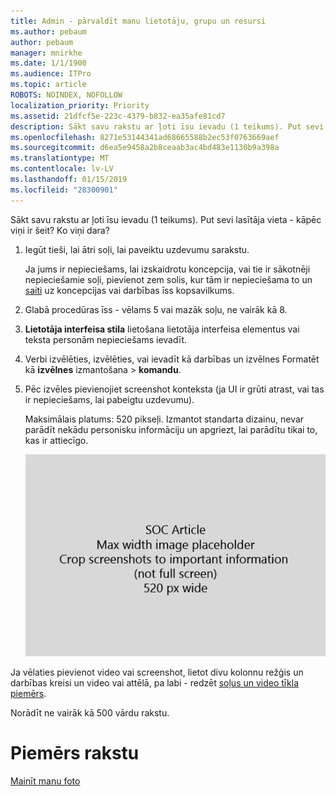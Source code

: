 ```yaml
---
title: Admin - pārvaldīt manu lietotāju, grupu un resursi
ms.author: pebaum
author: pebaum
manager: mnirkhe
ms.date: 1/1/1900
ms.audience: ITPro
ms.topic: article
ROBOTS: NOINDEX, NOFOLLOW
localization_priority: Priority
ms.assetid: 21dfcf5e-223c-4379-b832-ea35afe81cd7
description: Sākt savu rakstu ar ļoti īsu ievadu (1 teikums). Put sevi lasītāja vieta - kāpēc viņi ir šeit? Ko viņi dara?
ms.openlocfilehash: 8271e53144341ad68665588b2ec53f0763669aef
ms.sourcegitcommit: d6ea5e9458a2b8ceaab3ac4bd483e1130b9a398a
ms.translationtype: MT
ms.contentlocale: lv-LV
ms.lasthandoff: 01/15/2019
ms.locfileid: "28300901"
---
```

Sākt savu rakstu ar ļoti īsu ievadu (1 teikums). Put sevi lasītāja vieta - kāpēc viņi ir šeit? Ko viņi dara? 
  
1. Iegūt tieši, lai ātri soļi, lai paveiktu uzdevumu sarakstu.
    
    Ja jums ir nepieciešams, lai izskaidrotu koncepcija, vai tie ir sākotnēji nepieciešamie soļi, pievienot zem solis, kur tām ir nepieciešama to un [saiti](https://support.office.com/article/f37e7984-cf03-4fde-92d3-82970d7e241b.aspx) uz koncepcijas vai darbības īss kopsavilkums. 
    
2. Glabā procedūras īss - vēlams 5 vai mazāk soļu, ne vairāk kā 8.
    
3. **Lietotāja interfeisa stila** lietošana lietotāja interfeisa elementus vai teksta personām nepieciešams ievadīt. 
    
4. Verbi izvēlēties, izvēlēties, vai ievadīt kā darbības un izvēlnes Formatēt kā **izvēlnes** izmantošana \> **komandu**.
    
5. Pēc izvēles pievienojiet screenshot konteksta (ja UI ir grūti atrast, vai tas ir nepieciešams, lai pabeigtu uzdevumu).
    
    Maksimālais platums: 520 pikseļi. Izmantot standarta dizainu, nevar parādīt nekādu personisku informāciju un apgriezt, lai parādītu tikai to, kas ir attiecīgo. 
    
    ![Vietturis - maksimālais platums SOC rakstu māksla ir 520 px](media/7d43d3be-8658-4a5b-aa15-ed62a47a2b24.png)
  
Ja vēlaties pievienot video vai screenshot, lietot divu kolonnu režģis un darbības kreisi un video vai attēlā, pa labi - redzēt [soļus un video tīkla piemērs](https://support.office.com/article/14ce8e82-efa0-47f5-bb84-94f078db3dae.aspx). 
  
Norādīt ne vairāk kā 500 vārdu rakstu.
  
# <a name="example-article"></a>Piemērs rakstu

[Mainīt manu foto](https://support.office.com/article/555376e0-1fca-49ba-8434-307a0525c767.aspx)
  

